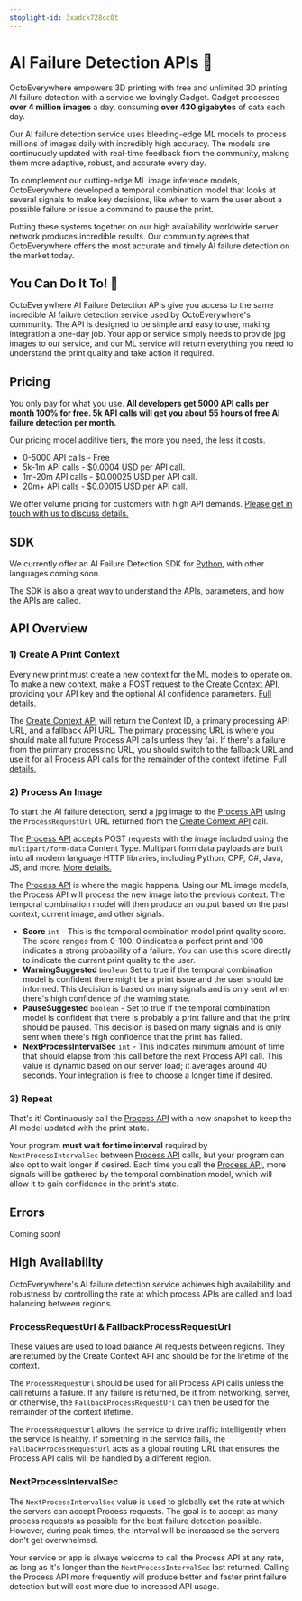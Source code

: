 ```yaml
---
stoplight-id: 3xadck728cc0t
---
```


# AI Failure Detection APIs 🤖

OctoEverywhere empowers 3D printing with free and unlimited 3D printing AI failure detection with a service we lovingly Gadget. Gadget processes **over 4 million images** a day, consuming **over 430 gigabytes** of data each day.

Our AI failure detection service uses bleeding-edge ML models to process millions of images daily with incredibly high accuracy. The models are continuously updated with real-time feedback from the community, making them more adaptive, robust, and accurate every day. 

To complement our cutting-edge ML image inference models, OctoEverywhere developed a temporal combination model that looks at several signals to make key decisions, like when to warn the user about a possible failure or issue a command to pause the print.

Putting these systems together on our high availability worldwide server network produces incredible results. Our community agrees that OctoEverywhere offers the most accurate and timely AI failure detection on the market today.

## You Can Do It To! 🚀

OctoEverywhere AI Failure Detection APIs give you access to the same incredible AI failure detection service used by OctoEverywhere's community. The API is designed to be simple and easy to use, making integration a one-day job. Your app or service simply needs to provide jpg images to our service, and our ML service will return everything you need to understand the print quality and take action if required.

## Pricing 

You only pay for what you use. **All developers get 5000 API calls per month 100% for free. 5k API calls will get you about 55 hours of free AI failure detection per month.** 

Our pricing model additive tiers, the more you need, the less it costs.

- 0-5000 API calls - Free
- 5k-1m API calls - $0.0004 USD per API call.
- 1m-20m API calls - $0.00025 USD per API call.
- 20m+ API calls - $0.00015 USD per API call.



We offer volume pricing for customers with high API demands. [Please get in touch with us to discuss details.](https://octoeverywhere.com/support?source=dev_docs_ai_failure_detection)

## SDK

We currently offer an AI Failure Detection SDK for [Python](https://github.com/OctoEverywhere/Gadget-Python-Sdk), with other languages coming soon.

The SDK is also a great way to understand the APIs, parameters, and how the APIs are called.

## API Overview

### 1) Create A Print Context

Every new print must create a new context for the ML models to operate on. To make a new context, make a POST request to the [Create Context API](https://octoeverywhere.stoplight.io/docs/octoeverywhere-api-docs/sd17hl8caalt1-create-context), providing your API key and the optional AI confidence parameters. [Full details.](https://octoeverywhere.stoplight.io/docs/octoeverywhere-api-docs/sd17hl8caalt1-create-context)

The [Create Context API](https://octoeverywhere.stoplight.io/docs/octoeverywhere-api-docs/sd17hl8caalt1-create-context) will return the Context ID, a primary processing API URL, and a fallback API URL. The primary processing URL is where you should make all future Process API calls unless they fail. If there's a failure from the primary processing URL, you should switch to the fallback URL and use it for all Process API calls for the remainder of the context lifetime. [Full details.](https://octoeverywhere.stoplight.io/docs/octoeverywhere-api-docs/sd17hl8caalt1-create-context)

### 2) Process An Image

To start the AI failure detection, send a jpg image to the [Process API](https://octoeverywhere.stoplight.io/docs/octoeverywhere-api-docs/ck1qrradzvhim-process-api) using the `ProcessRequestUrl` URL returned from the [Create Context API](https://octoeverywhere.stoplight.io/docs/octoeverywhere-api-docs/sd17hl8caalt1-create-context) call. 

The [Process API](https://octoeverywhere.stoplight.io/docs/octoeverywhere-api-docs/ck1qrradzvhim-process-api) accepts POST requests with the image included using the `multipart/form-data` Content Type. Multipart form data payloads are built into all modern language HTTP libraries, including Python, CPP, C#, Java, JS, and more. [More details.]()

The [Process API](https://octoeverywhere.stoplight.io/docs/octoeverywhere-api-docs/ck1qrradzvhim-process-api) is where the magic happens. Using our ML image models, the Process API will process the new image into the previous context. The temporal combination model will then produce an output based on the past context, current image, and other signals.   

- **Score** `int` - This is the temporal combination model print quality score. The score ranges from 0-100. 0 indicates a perfect print and 100 indicates a strong probability of a failure. You can use this score directly to indicate the current print quality to the user.
- **WarningSuggested** `boolean` Set to true if the temporal combination model is confident there might be a print issue and the user should be informed. This decision is based on many signals and is only sent when there's high confidence of the warning state.
- **PauseSuggested** `boolean` - Set to true if the temporal combination model is confident that there is probably a print failure and that the print should be paused. This decision is based on many signals and is only sent when there's high confidence that the print has failed.
- **NextProcessIntervalSec** `int` - This indicates minimum amount of time that should elapse from this call before the next Process API call. This value is dynamic based on our server load; it averages around 40 seconds. Your integration is free to choose a longer time if desired.

### 3) Repeat

That's it! Continuously call the [Process API](https://octoeverywhere.stoplight.io/docs/octoeverywhere-api-docs/ck1qrradzvhim-process-api) with a new snapshot to keep the AI model updated with the print state. 

Your program **must wait for time interval** required by `NextProcessIntervalSec` between [Process API](https://octoeverywhere.stoplight.io/docs/octoeverywhere-api-docs/ck1qrradzvhim-process-api) calls, but your program can also opt to wait longer if desired. Each time you call the [Process API,](https://octoeverywhere.stoplight.io/docs/octoeverywhere-api-docs/ck1qrradzvhim-process-api) more signals will be gathered by the temporal combination model, which will allow it to gain confidence in the print's state.

## Errors

Coming soon! 

## High Availability

OctoEverywhere's AI failure detection service achieves high availability and robustness by controlling the rate at which process APIs are called and load balancing between regions.

### ProcessRequestUrl & FallbackProcessRequestUrl

These values are used to load balance AI requests between regions. They are returned by the Create Context API and should be for the lifetime of the context. 

The `ProcessRequestUrl` should be used for all Process API calls unless the call returns a failure. If any failure is returned, be it from networking, server, or otherwise, the `FallbackProcessRequestUrl` can then be used for the remainder of the context lifetime.

The `ProcessRequestUrl` allows the service to drive traffic intelligently when the service is healthy. If something in the service fails, the `FallbackProcessRequestUrl` acts as a global routing URL that ensures the Process API calls will be handled by a different region.


### NextProcessIntervalSec

The `NextProcessIntervalSec` value is used to globally set the rate at which the servers can accept Process requests. The goal is to accept as many process requests as possible for the best failure detection possible. However, during peak times, the interval will be increased so the servers don't get overwhelmed.

Your service or app is always welcome to call the Process API at any rate, as long as it's longer than the `NextProcessIntervalSec` last returned. Calling the Process API more frequently will produce better and faster print failure detection but will cost more due to increased API usage.



